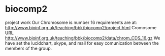 # biocomp2
project work
Our Chromosome is number 16
requirements are at: http://www.bioinf.org.uk/teaching/bbk/biocomp2/project.html
Cromosome URL http://www.bioinf.org.uk/teaching/bbk/biocomp2/data/chrom_CDS_16.gz
We have set the lucidchart, skype, and mail for easy comunication between the members of the group. 


